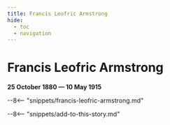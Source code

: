```yaml
---
title: Francis Leofric Armstrong
hide:
  - toc
  - navigation 
---
```


# Francis Leofric Armstrong

**25 October 1880 — 10 May 1915**

--8<-- "snippets/francis-leofric-armstrong.md"

--8<-- "snippets/add-to-this-story.md"